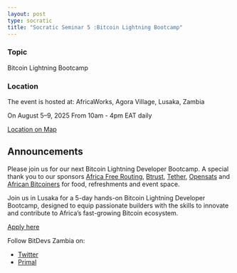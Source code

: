 ```yaml
---
layout: post
type: socratic
title: "Socratic Seminar 5 :Bitcoin Lightning Bootcamp"
---
```


### Topic

Bitcoin Lightning Bootcamp

### Location

The event is hosted at:
AfricaWorks, Agora Village, Lusaka, Zambia

On August 5–9, 2025
From 10am - 4pm EAT daily

[Location on Map](https://www.google.com/maps/search/?api=1&query=AfricaWorks%20Lusaka%20%40%204%20Bishop&query_place_id=ChIJM_hSdpuNQBkRVK5ecYClewc)

## Announcements

Please join us for our next Bitcoin Lightning Developer Bootcamp. A special thank you to our sponsors [Africa Free Routing](https://freerouting.africa/), [Btrust](https://www.btrust.tech/), [Tether](https://tether.to/), [Opensats](https://opensats.org/) and [African Bitcoiners](https://bitcoiners.africa/) for food, refreshments and event space.

Join us in Lusaka for a 5-day hands-on Bitcoin Lightning Developer Bootcamp, designed to equip passionate builders with the skills to innovate and contribute to Africa’s fast-growing Bitcoin ecosystem.

[Apply here](https://freerouting.africa/lusaka-lightning-developer-bootcamp/#luscholarship)

Follow BitDevs Zambia on:

- [Twitter](https://x.com/bitdevszambia)
- [Primal](https://primal.net/p/nprofile1qqsy84evlee43jayd5zru26ypctt2n9wajn4h698vy5ynp32peuc35s8yce5j)
